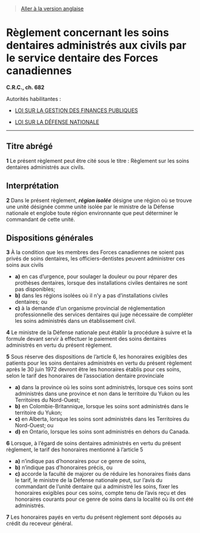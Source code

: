> [Aller à la version anglaise](/en/Regulations/Consolidated%20Regulations%20of%20Canada/601-700/C.R.C.,%20c.%20682.md)

# Règlement concernant les soins dentaires administrés aux civils par le service dentaire des Forces canadiennes

**C.R.C., ch. 682**

Autorités habilitantes : 
- [LOI SUR LA GESTION DES FINANCES PUBLIQUES](/fr/Lois/Lois%20révisées%20du%20Canada/F/F-11.md)

- [LOI SUR LA DÉFENSE NATIONALE](/fr/Lois/Lois%20révisées%20du%20Canada/N/N-5.md)

----------



## Titre abrégé


**1** Le présent règlement peut être cité sous le titre : Règlement sur les soins dentaires administrés aux civils.




## Interprétation


**2** Dans le présent règlement, ***région isolée*** désigne une région où se trouve une unité désignée comme unité isolée par le ministre de la Défense nationale et englobe toute région environnante que peut déterminer le commandant de cette unité.




## Dispositions générales


**3** À la condition que les membres des Forces canadiennes ne soient pas privés de soins dentaires, les officiers-dentistes peuvent administrer ces soins aux civils
- **a)** en cas d’urgence, pour soulager la douleur ou pour réparer des prothèses dentaires, lorsque des installations civiles dentaires ne sont pas disponibles;
- **b)** dans les régions isolées où il n’y a pas d’installations civiles dentaires; ou
- **c)** à la demande d’un organisme provincial de réglementation professionnelle des services dentaires qui juge nécessaire de compléter les soins administrés dans un établissement civil.



**4** Le ministre de la Défense nationale peut établir la procédure à suivre et la formule devant servir à effectuer le paiement des soins dentaires administrés en vertu du présent règlement.



**5** Sous réserve des dispositions de l’article 6, les honoraires exigibles des patients pour les soins dentaires administrés en vertu du présent règlement après le 30 juin 1972 devront être les honoraires établis pour ces soins, selon le tarif des honoraires de l’association dentaire provinciale
- **a)** dans la province où les soins sont administrés, lorsque ces soins sont administrés dans une province et non dans le territoire du Yukon ou les Territoires du Nord-Ouest;
- **b)** en Colombie-Britannique, lorsque les soins sont administrés dans le territoire du Yukon;
- **c)** en Alberta, lorsque les soins sont administrés dans les Territoires du Nord-Ouest; ou
- **d)** en Ontario, lorsque les soins sont administrés en dehors du Canada.



**6** Lorsque, à l’égard de soins dentaires administrés en vertu du présent règlement, le tarif des honoraires mentionné à l’article 5
- **a)** n’indique pas d’honoraires pour ce genre de soins,
- **b)** n’indique pas d’honoraires précis, ou
- **c)** accorde la faculté de majorer ou de réduire les honoraires fixés dans le tarif,
le ministre de la Défense nationale peut, sur l’avis du commandant de l’unité dentaire qui a administré les soins, fixer les honoraires exigibles pour ces soins, compte tenu de l’avis reçu et des honoraires courants pour ce genre de soins dans la localité où ils ont été administrés.



**7** Les honoraires payés en vertu du présent règlement sont déposés au crédit du receveur général.


